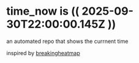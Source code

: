 # time_now is (( 2025-09-30T22:00:00.145Z ))

an automated repo that shows the currnent time

inspired by [breakingheatmap](https://github.com/breakingheatmap/breakingheatmap)